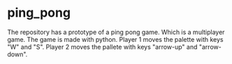 # ping_pong
The repository has a prototype of a ping pong game. Which is a multiplayer game.
The game is made with python.
Player 1 moves the palette with keys "W" and "S".
Player 2 moves the pallete with keys "arrow-up" and "arrow-down".
